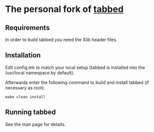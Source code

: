 # The personal fork of <a href="http://tools.suckless.org/tabbed/">tabbed</a>

Requirements
------------
In order to build tabbed you need the Xlib header files.

Installation
------------
Edit config.mk to match your local setup (tabbed is installed into
the /usr/local namespace by default).

Afterwards enter the following command to build and install tabbed
(if necessary as root):

    make clean install

Running tabbed
--------------
See the man page for details.


